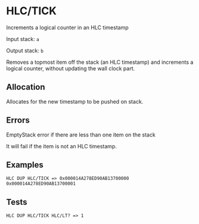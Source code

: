 # HLC/TICK

Increments a logical counter in an HLC timestamp 

Input stack: `a`

Output stack: `b`

Removes a topmost item off the stack (an HLC timestamp) and increments
a logical counter, without updating the wall clock part. 

## Allocation

Allocates for the new timestamp to be pushed on stack.

## Errors

EmptyStack error if there are less than one item on the stack

It will fail if the item is not an HLC timestamp.


## Examples

```
HLC DUP HLC/TICK => 0x000014A278ED90AB13700000 0x000014A278ED90AB13700001
```

## Tests

```
HLC DUP HLC/TICK HLC/LT? => 1
```